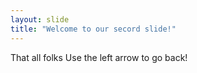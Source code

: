 ```yaml
---
layout: slide
title: "Welcome to our secord slide!"
---
```

That all folks
Use the left arrow to go back!
